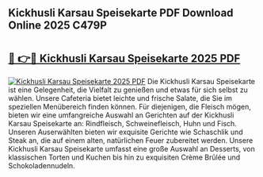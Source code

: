## Kickhusli Karsau Speisekarte PDF Download Online 2025 C479P

# <h2><a href="http://gc8hgg.nevu.top/?p=Kickhusli+Karsau+Speisekarte">🔗 👉🔴 Kickhusli Karsau Speisekarte 2025 PDF</a></h2>

[![Kickhusli Karsau Speisekarte 2025 PDF](https://i.imgur.com/dBaPXMq.png)](http://gc8hgg.nevu.top/?p=Kickhusli+Karsau+Speisekarte)
Die Kickhusli Karsau Speisekarte ist eine Gelegenheit, die Vielfalt zu genießen und etwas für sich selbst zu wählen. Unsere Cafeteria bietet leichte und frische Salate, die Sie im speziellen Menübereich finden können. Für diejenigen, die Fleisch mögen, bieten wir eine umfangreiche Auswahl an Gerichten auf der Kickhusli Karsau Speisekarte an: Rindfleisch, Schweinefleisch, Huhn und Fisch. Unseren Auserwählten bieten wir exquisite Gerichte wie Schaschlik und Steak an, die auf einem alten, natürlichen Feuer zubereitet werden. Unsere Kickhusli Karsau Speisekarte umfasst eine große Auswahl an Desserts, von klassischen Torten und Kuchen bis hin zu exquisiten Crème Brûlée und Schokoladennudeln.
